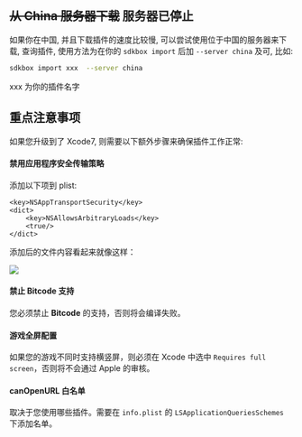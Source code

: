 ## ~~从 China 服务器下载~~ 服务器已停止
如果你在中国, 并且下载插件的速度比较慢, 可以尝试使用位于中国的服务器来下载, 查询插件, 使用方法为在你的 `sdkbox import` 后加 `--server china` 及可, 比如:
```bash
sdkbox import xxx  --server china
```
xxx 为你的插件名字

## 重点注意事项
如果您升级到了 Xcode7, 则需要以下额外步骤来确保插件工作正常:

#### 禁用应用程序安全传输策略
添加以下项到 plist:
```
<key>NSAppTransportSecurity</key>
<dict>
    <key>NSAllowsArbitraryLoads</key>
    <true/>
</dict>
```
添加后的文件内容看起来就像这样：

![](../../imgs/ATS.png)


#### 禁止 Bitcode 支持
您必须禁止 __Bitcode__ 的支持，否则将会编译失败。

#### 游戏全屏配置
如果您的游戏不同时支持横竖屏，则必须在 Xcode 中选中 `Requires full screen`，否则将不会通过 Apple 的审核。

#### canOpenURL 白名单
取决于您使用哪些插件。需要在 `info.plist` 的 `LSApplicationQueriesSchemes` 下添加名单。
